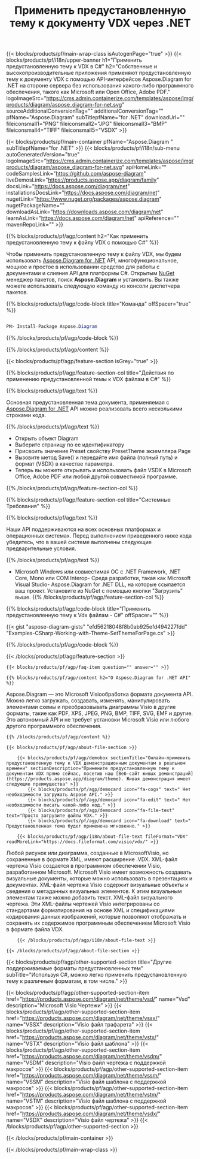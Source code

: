 ﻿---
title: Применить предустановленную тему к документу VDX через .NET 
weight: 3050
url: /ru/net/theme/vdx/ 
description: Исходный код C# для применения предустановленной темы к файлу vdx на платформах .NET Framework, .NET Core, Mono.
---
{{< blocks/products/pf/main-wrap-class isAutogenPage="true" >}}
{{< blocks/products/pf/i18n/upper-banner h1="Применить предустановленную тему к VDX в C#" h2="Собственные и высокопроизводительные приложения применяют предустановленную тему к документу VDX с помощью API-интерфейсов Aspose.Diagram for .NET на стороне сервера без использования какого-либо программного обеспечения, такого как Microsoft или Open Office, Adobe PDF." logoImageSrc="https://cms.admin.containerize.com/templates/aspose/img/products/diagram/aspose_diagram-for-net.svg" sourceAdditionalConversionTag="" additionalConversionTag="" pfName="Aspose.Diagram" subTitlepfName="for .NET" downloadUrl="" fileiconsmall1="PNG" fileiconsmall2="JPG" fileiconsmall3="BMP" fileiconsmall4="TIFF" fileiconsmall5="VSDX" >}}

{{< blocks/products/pf/main-container pfName="Aspose.Diagram " subTitlepfName="for .NET" >}}
{{< blocks/products/pf/i18n/sub-menu autoGeneratedVersion="true" logoImageSrc="https://cms.admin.containerize.com/templates/aspose/img/products/diagram/aspose_diagram-for-net.svg" apiHomeLink="" codeSamplesLink="https://github.com/aspose-diagram" liveDemosLink="https://products.aspose.app/diagram/family" docsLink="https://docs.aspose.com/diagram/net" installationsDocsLink="https://docs.aspose.com/diagram/net" nugetLink="https://www.nuget.org/packages/aspose.diagram" nugetPackageName="" downloadAsLink="https://downloads.aspose.com/diagram/net" learnAsLink="https://docs.aspose.com/diagram/net" apiReference="" mavenRepoLink="" >}}

{{% blocks/products/pf/agp/content h2="Как применить предустановленную тему к файлу VDX с помощью C#" %}}

 Чтобы применить предустановленную тему к файлу VDX, мы будем использовать
 [Aspose.Diagram for .NET](https://products.aspose.com/diagram/net) 
 API, многофункциональное, мощное и простое в использовании средство для работы с документами и слияния API для платформы C#. Открытым
 [NuGet](https://www.nuget.org/packages/aspose.diagram) 
 менеджер пакетов, поиск
 **Aspose.Diagram** 
 и установить. Вы также можете использовать следующую команду из консоли диспетчера пакетов.

{{% blocks/products/pf/agp/code-block title="Команда" offSpacer="true" %}}

```cs

PM> Install-Package Aspose.Diagram


```

{{% /blocks/products/pf/agp/code-block %}}

{{% /blocks/products/pf/agp/content %}}

{{< blocks/products/pf/agp/feature-section isGrey="true" >}}

{{% blocks/products/pf/agp/feature-section-col title="Действия по применению предустановленной темы к VDX файлам в C#" %}}

{{% blocks/products/pf/agp/text %}}

 Основная предустановленная тема документа, применяемая с
 [Aspose.Diagram for .NET](https://products.aspose.com/diagram/net) 
 API можно реализовать всего несколькими строками кода.

{{% /blocks/products/pf/agp/text %}}

+ Открыть объект Diagram
+ Выберите страницу по ее идентификатору
+ Присвоить значение Preset свойству PresetTheme экземпляра Page
+ Вызовите метод Save() и передайте имя файла (полный путь) и формат (VSDX) в качестве параметра.
+ Теперь вы можете открывать и использовать файл VSDX в Microsoft Office, Adobe PDF или любой другой совместимой программе.

{{% /blocks/products/pf/agp/feature-section-col %}}

{{% blocks/products/pf/agp/feature-section-col title="Системные Требования" %}}

{{% blocks/products/pf/agp/text %}}

 Наши API поддерживаются на всех основных платформах и операционных системах. Перед выполнением приведенного ниже кода убедитесь, что в вашей системе выполнены следующие предварительные условия.

{{% /blocks/products/pf/agp/text %}}

- Microsoft Windows или совместимая ОС с .NET Framework, .NET Core, Mono или COM Interop- Среда разработки, такая как Microsoft Visual Studio- Aspose.Diagram for .NET DLL, на которые ссылается ваш проект. Установите из NuGet с помощью кнопки "Загрузить" выше.
{{% /blocks/products/pf/agp/feature-section-col %}}

{{% blocks/products/pf/agp/code-block title="Применить предустановленную тему к Vdx файлам - C#" offSpacer="" %}}

{{< gist "aspose-diagram-gists" "efd56218048f8b0ab925efd494227fdd" "Examples-CSharp-Working-with-Theme-SetThemeForPage.cs" >}}


{{% /blocks/products/pf/agp/code-block %}}

{{< /blocks/products/pf/agp/feature-section >}}

    {{< blocks/products/pf/agp/faq-item question="" answer="" >}}


<!-- aboutfile Starts -->

    {{% blocks/products/pf/agp/content h2="О Aspose.Diagram for .NET API" %}}

 Aspose.Diagram — это Microsoft Visioобработка формата документа API. Можно легко загружать, создавать, изменять, манипулировать элементами схемы и преобразовывать диаграммы Visio в другие форматы, такие как PDF, XPS, JPEG, PNG, BMP, TIFF, SVG, EMF и другие. Это автономный API и не требует установки Microsoft Visio или любого другого программного обеспечения.  



    {{% /blocks/products/pf/agp/content %}}
    
    {{< blocks/products/pf/agp/about-file-section >}}
    
        {{< blocks/products/pf/agp/demobox sectionTitle="Онлайн-применить предустановленную тему к VDX демонстрационным документам в реальном времени" sectionDescription="Примените предустановленную тему к документам VDX прямо сейчас, посетив наш [Веб-сайт живых демонстраций](https://products.aspose.app/diagram/theme). Живая демонстрация имеет следующие преимущества" >}}
            {{< blocks/products/pf/agp/democard icon="fa-cogs" text=" Нет необходимости загружать Aspose API." >}}
            {{< blocks/products/pf/agp/democard icon="fa-edit" text=" Нет необходимости писать какой-либо код." >}}
            {{< blocks/products/pf/agp/democard icon="fa-file-text" text="Просто загрузите файлы VDX." >}}
            {{< blocks/products/pf/agp/democard icon="fa-download" text=" Предустановленная тема будет применена мгновенно." >}}
    
        {{< blocks/products/pf/agp/i18n/about-file-text fileFormat="VDX" readMoreLink="https://docs.fileformat.com/visio/vdx/" >}}
Любой рисунок или диаграмма, созданные в MicrosoftVisio, но сохраненные в формате XML, имеют расширение .VDX. XML-файл чертежа Visio создается в программном обеспечении Visio, разработанном Microsoft. Microsoft Visio имеет возможность создавать визуальные документы, которые можно использовать в презентациях и документах. XML-файл чертежа Visio содержит визуальные объекты и сведения о метаданных визуальных элементов. К этим визуальным элементам также можно добавить текст. XML-файл визуального чертежа. Эти XML-файлы чертежей Visio интегрированы со стандартами форматирования на основе XML и спецификациями кодирования данных изображений, которые позволяют отображать и сохранять их содержимое программным обеспечением Microsoft Visio в формате файла VDX. 

        {{< /blocks/products/pf/agp/i18n/about-file-text >}}
    
    {{< /blocks/products/pf/agp/about-file-section >}}

<!-- aboutfile Ends -->

{{< blocks/products/pf/agp/other-supported-section title="Другие поддерживаемые форматы предустановленных тем" subTitle="Используя C#, можно легко применить предустановленную тему к различным форматам, в том числе." >}}

{{< blocks/products/pf/agp/other-supported-section-item href="https://products.aspose.com/diagram/net/theme/vsd/" name="Vsd" description="Microsoft Visio Чертежи" >}}
{{< blocks/products/pf/agp/other-supported-section-item href="https://products.aspose.com/diagram/net/theme/vssx/" name="VSSX" description="Visio файл трафарета" >}}
{{< blocks/products/pf/agp/other-supported-section-item href="https://products.aspose.com/diagram/net/theme/vstx/" name="VSTX" description="Visio файл шаблона" >}}
{{< blocks/products/pf/agp/other-supported-section-item href="https://products.aspose.com/diagram/net/theme/vsdm/" name="VSDM" description="Visio файл чертежа с поддержкой макросов" >}}
{{< blocks/products/pf/agp/other-supported-section-item href="https://products.aspose.com/diagram/net/theme/vssm/" name="VSSM" description="Visio файл шаблона с поддержкой макросов" >}}
{{< blocks/products/pf/agp/other-supported-section-item href="https://products.aspose.com/diagram/net/theme/vstm/" name="VSTM" description="Visio файл шаблона с поддержкой макросов" >}}
{{< blocks/products/pf/agp/other-supported-section-item href="https://products.aspose.com/diagram/net/theme/vsdx/" name="VSDX" description="Visio файл чертежа" >}}
{{< /blocks/products/pf/agp/other-supported-section >}}

{{< /blocks/products/pf/main-container >}}
    
{{< /blocks/products/pf/main-wrap-class >}}
